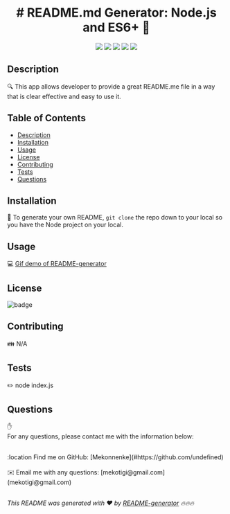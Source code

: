 
<h1 align="center"># README.md Generator: Node.js and ES6+ 👋</h1>
   <p align="center">
    <img src="https://img.shields.io/badge/Javascript-yellow" />
    <img src="https://img.shields.io/badge/jQuery-blue"  />
    <img src="https://img.shields.io/badge/-node.js-green" />
    <img src="https://img.shields.io/badge/-inquirer-red" >
    <img src="https://img.shields.io/badge/-json-orange" />
</p>

## Description
🔍 This app allows developer to provide a great README.me file in a way that is clear effective and easy to use it. 

## Table of Contents
- [Description](#description)
- [Installation](#installation)
- [Usage](#usage)
- [License](#license)
- [Contributing](#contributing)
- [Tests](#tests)
- [Questions](#questions)

## Installation
💾 To generate your own README, `git clone` the repo down to your local so you have the Node project on your local. 

## Usage
💻 [Gif demo of README-generator](readme-demo.gif)

## License
![badge](https://img.shields.io/badge/license-APPACHE-brightgreen)
<br />


## Contributing
👪 N/A

## Tests
✏️ node index.js

## Questions
✋ <br />
For any questions, please contact me with the information below:
 
<br />
 :location Find me on GitHub: [Mekonnenke](#https://github.com/undefined)<br />
<br />
✉️ Email me with any questions: [mekotigi@gmail.com](mekotigi@gmail.com)<br /><br />

_This README was generated with ❤️ by [README-generator](https://github.com/Mekonnenke/Node_js_challenege/blob/main/README.md) 🔥🔥🔥_
  